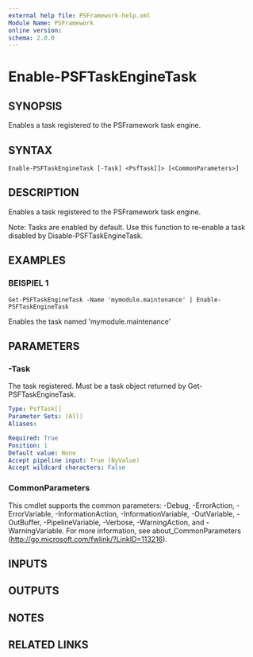 ```yaml
---
external help file: PSFramework-help.xml
Module Name: PSFramework
online version:
schema: 2.0.0
---
```


# Enable-PSFTaskEngineTask

## SYNOPSIS
Enables a task registered to the PSFramework task engine.

## SYNTAX

```
Enable-PSFTaskEngineTask [-Task] <PsfTask[]> [<CommonParameters>]
```

## DESCRIPTION
Enables a task registered to the PSFramework task engine.

Note:
Tasks are enabled by default.
Use this function to re-enable a task disabled by Disable-PSFTaskEngineTask.

## EXAMPLES

### BEISPIEL 1
```
Get-PSFTaskEngineTask -Name 'mymodule.maintenance' | Enable-PSFTaskEngineTask
```

Enables the task named 'mymodule.maintenance'

## PARAMETERS

### -Task
The task registered.
Must be a task object returned by Get-PSFTaskEngineTask.

```yaml
Type: PsfTask[]
Parameter Sets: (All)
Aliases:

Required: True
Position: 1
Default value: None
Accept pipeline input: True (ByValue)
Accept wildcard characters: False
```

### CommonParameters
This cmdlet supports the common parameters: -Debug, -ErrorAction, -ErrorVariable, -InformationAction, -InformationVariable, -OutVariable, -OutBuffer, -PipelineVariable, -Verbose, -WarningAction, and -WarningVariable.
For more information, see about_CommonParameters (http://go.microsoft.com/fwlink/?LinkID=113216).

## INPUTS

## OUTPUTS

## NOTES

## RELATED LINKS
